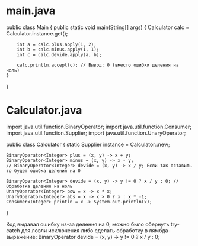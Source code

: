 # main.java 

public class Main {
    public static void main(String[] args) {
        Calculator calc = Calculator.instance.get();

        int a = calc.plus.apply(1, 2);
        int b = calc.minus.apply(1, 1);
        int c = calc.devide.apply(a, b);

        calc.println.accept(c); // Вывод: 0 (вместо ошибки деления на ноль)
    }
}

# Calculator.java

import java.util.function.BinaryOperator;
import java.util.function.Consumer;
import java.util.function.Supplier;
import java.util.function.UnaryOperator;

public class Calculator {
    static Supplier<Calculator> instance = Calculator::new;

    BinaryOperator<Integer> plus = (x, y) -> x + y;
    BinaryOperator<Integer> minus = (x, y) -> x - y;
    // BinaryOperator<Integer> devide = (x, y) -> x / y; Если так оставить то будет ошибка деления на 0

    BinaryOperator<Integer> devide = (x, y) -> y != 0 ? x / y : 0; // Обработка деления на ноль
    UnaryOperator<Integer> pow = x -> x * x;
    UnaryOperator<Integer> abs = x -> x > 0 ? x : x * -1;
    Consumer<Integer> println = x -> System.out.println(x);
}

Код выдавал ошибку из-за деления на 0, можно было обернуть try-catch для ловли исключения либо сделать обработку в лямбда-выражение: 
BinaryOperator<Integer> devide = (x, y) -> y != 0 ? x / y : 0;